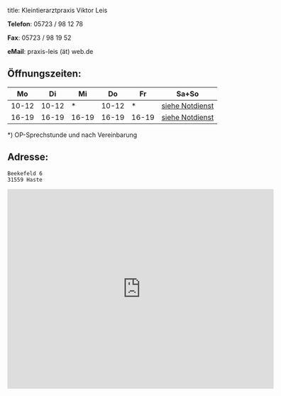 title: Kleintierarztpraxis Viktor Leis

**Telefon**:   05723 / 98 12 78

**Fax**: 05723 / 98 19 52

**eMail**: praxis-leis (ät) web.de


Öffnungszeiten:
---------------

|  Mo   |  Di   |  Mi   |  Do   |  Fr   |           Sa+So                      |
| ----- | ----- | ----- | ----- | ----- | ------------------------------------ |
| 10-12 | 10-12 | *     | 10-12 |  *    | [siehe Notdienst](../notdienst.html) |
| 16-19 | 16-19 | 16-19 | 16-19 | 16-19 | [siehe Notdienst](../notdienst.html) |

*) OP-Sprechstunde und nach Vereinbarung

Adresse:
---------

    Beekefeld 6
    31559 Haste

<iframe src="https://www.google.com/maps/embed?pb=!1m18!1m12!1m3!1d38980.47931394267!2d9.378643213772062!3d52.365343501716275!2m3!1f0!2f0!3f0!3m2!1i1024!2i768!4f13.1!3m3!1m2!1s0x4165399cca5d60c1%3A0x598be60da031097a!2sTierarztpraxis+Leis!5e0!3m2!1sde!2sde!4v1455277500544" width="600" height="450" frameborder="0" style="border:0" allowfullscreen></iframe>
